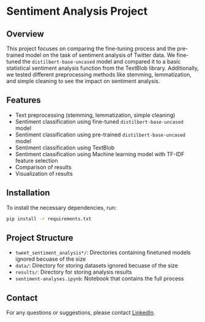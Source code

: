 # Sentiment Analysis Project

## Overview

This project focuses on comparing the fine-tuning process and the pre-trained model on the task of sentiment analysis of Twitter data. We fine-tuned the `distilbert-base-uncased` model and compared it to a basic statistical sentiment analysis function from the TextBlob library. Additionally, we tested different preprocessing methods like stemming, lemmatization, and simple cleaning to see the impact on sentiment analysis.

## Features

- Text preprocessing (stemming, lemmatization, simple cleaning)
- Sentiment classification using fine-tuned `distilbert-base-uncased` model
- Sentiment classification using pre-trained `distilbert-base-uncased` model
- Sentiment classification using TextBlob
- Sentiment classification using Machine learning model with TF-IDF feature selection
- Comparison of results
- Visualization of results

## Installation

To install the necessary dependencies, run:

```bash
pip install -r requirements.txt
```

<!-- ## Usage

To analyze sentiments in a tweet, use the following command:

```bash
python analyze.py --input <tweet_file.txt>
``` -->

## Project Structure

<!-- - `analyze.py`: Main script for sentiment analysis
- `preprocessing.py`: Functions for text preprocessing -->

- `tweet_sentiment_analysis*/`: Directories containing finetuned models ignored becuase of the size
- `data/`: Directory for storing datasets ignored becuase of the size
- `results/`: Directory for storing analysis results
- `sentiment-analyses.ipynb`: Notebook that contains the full process

## Contact

For any questions or suggestions, please contact [LinkedIn](https://www.linkedin.com/in/oussamamahdjour/).
